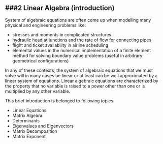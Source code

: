 
###2 Linear Algebra (introduction)
-------------
System of algebraic equations are often come up when modelling many physical and engineering problems like:
* stresses and moments in complicated structures
* hydraulic head at junctions and the rate of flow for connecting pipes
* flight and ticket availability in airline scheduling
* elemental values in the numerical implementation of a finite element method for solving boundary value problems (useful in arbitrary geometrical configurations)

In any of these contexts, the system of algebraic equations that we must
solve will in many cases be linear or at least can be well approximated by
a linear system of equations. Linear algebraic equations are characterized
by the property that no variable is raised to a power other than one or is
multiplied by any other variable.

This brief introduction is belonged to following topics:
* Linear Equations
* Matrix Algebra
* Determinants
* Eigenvalues and Eigenvectors
* Matrix Decomposition
* Matrix Exponent

